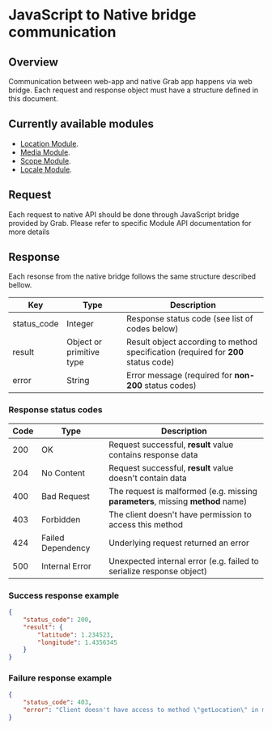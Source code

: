 # JavaScript to Native bridge communication

## Overview
Communication between web-app and native Grab app happens via web bridge. Each request and 
response object must have a structure defined in this document.

## Currently available modules
- [Location Module](https://github.com/grab/superapp-sdk/blob/master/docs/LocationModule.md).
- [Media Module](https://github.com/grab/superapp-sdk/blob/master/docs/MediaModule.md).
- [Scope Module](https://github.com/grab/superapp-sdk/blob/master/docs/ScopeModule.md).
- [Locale Module](https://github.com/grab/superapp-sdk/blob/master/docs/LocaleModule.md).

## Request
Each request to native API should be done through JavaScript bridge provided by Grab. Please refer to specific Module API documentation for more details


## Response
Each resonse from the native bridge follows the same structure described bellow.

Key | Type | Description
 --- | --- | ---
status_code | Integer | Response status code (see list of codes below)
result | Object or primitive type | Result object according to method specification (required for **200** status code)
error | String | Error message (required for **non-200** status codes)


### Response status codes
Code | Type | Description
 --- | --- | ---
 200 | OK | Request successful, **result** value contains response data
 204 | No Content | Request successful, **result** value doesn't contain data
 400 | Bad Request | The request is malformed (e.g. missing **parameters**, missing **method** name)
 403 | Forbidden | The client doesn't have permission to access this method
 424 | Failed Dependency | Underlying request returned an error
 500 | Internal Error | Unexpected internal error (e.g. failed to serialize response object)
 
### Success response example
```json
{
    "status_code": 200,
    "result": {
        "latitude": 1.234523,
        "longitude": 1.4356345
    }
}
```
 
### Failure response example
```json
{
    "status_code": 403,
    "error": "Client doesn't have access to method \"getLocation\" in module \"LocationModule\""
}
```
